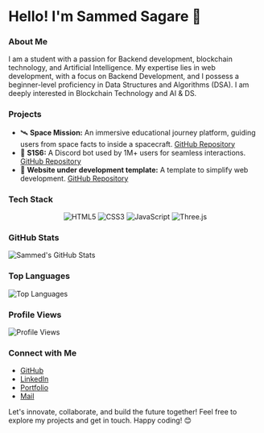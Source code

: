 # Hello! I'm Sammed Sagare 👋

### About Me
I am a student with a passion for Backend development, blockchain technology, and Artificial Intelligence. My expertise lies in web development, with a focus on Backend Development, and I possess a beginner-level proficiency in Data Structures and Algorithms (DSA). I am deeply interested in Blockchain Technology and AI & DS.

### Projects
- 🛰️ **Space Mission:** An immersive educational journey platform, guiding users from space facts to inside a spacecraft. [GitHub Repository](https://github.com/sammedsagare/space-mission-2)
- 🤖 **S1S6:** A Discord bot used by 1M+ users for seamless interactions. [GitHub Repository](https://github.com/sammedsagare/S1S6)
- 🚀 **Website under development template:** A template to simplify web development. [GitHub Repository](https://github.com/sammedsagare/Website-Under-Development-Template)

### Tech Stack
<p align="center">
  <img src="https://img.shields.io/badge/HTML5-E34F26?style=for-the-badge&logo=html5&logoColor=white" alt="HTML5">
  <img src="https://img.shields.io/badge/CSS3-1572B6?style=for-the-badge&logo=css3&logoColor=white" alt="CSS3">
  <img src="https://img.shields.io/badge/JavaScript-F7DF1E?style=for-the-badge&logo=javascript&logoColor=black" alt="JavaScript">
  <img src="https://img.shields.io/badge/Three.js-000000?style=for-the-badge&logo=threepoint&logoColor=white" alt="Three.js">
</p>

### GitHub Stats
![Sammed's GitHub Stats](https://github-readme-stats.vercel.app/api?username=sammedsagare&show_icons=true&theme=radical)

### Top Languages
![Top Languages](https://github-readme-stats.vercel.app/api/top-langs/?username=sammedsagare&layout=compact&theme=radical)

### Profile Views
![Profile Views](https://komarev.com/ghpvc/?username=sammedsagare&color=blueviolet)

### Connect with Me
- [GitHub](https://github.com/sammedsagare)
- [LinkedIn](https://www.linkedin.com/in/sammedsagare/)
- [Portfolio](https://sammedsagare.netlify.com/)
- [Mail](mailto:sammedsagare16@gmail.com)

Let's innovate, collaborate, and build the future together! Feel free to explore my projects and get in touch. Happy coding! 😊
